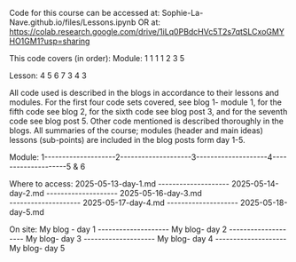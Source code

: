 Code for this course can be accessed at: 
Sophie-La-Nave.github.io/files/Lessons.ipynb
OR at:
https://colab.research.google.com/drive/1iLq0PBdcHVc5T2s7qtSLCxoGMYHO1GM1?usp=sharing

This code covers (in order):
Module: 1  1  1  1  2  3  5

Lesson: 4  5  6  7  3  4  3

All code used is described in the blogs in accordance to their lessons and modules. For the first four code sets covered, see blog 1- module 1, for the fifth code see blog 2, for the sixth code see blog post 3, and for the seventh code see blog post 5. Other code mentioned is described thoroughly in the blogs.
All summaries of the course; modules (header and main ideas) lessons (sub-points) are included in the blog posts form day 1-5.

Module: 1--------------------2--------------------3--------------------4--------------------5 & 6

Where to access: 2025-05-13-day-1.md -------------------- 2025-05-14-day-2.md -------------------- 2025-05-16-day-3.md    
 -------------------- 2025-05-17-day-4.md -------------------- 2025-05-18-day-5.md

On site: My blog - day 1 --------------------   My blog- day 2  --------------------  My blog- day 3  --------------------  My blog- day 4 --------------------  My blog- day 5
